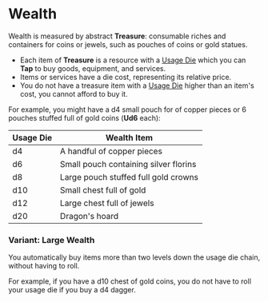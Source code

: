 # Wealth

Wealth is measured by abstract **Treasure**: consumable riches and containers for coins or jewels, such as pouches of coins or gold statues.

  * Each item of **Treasure** is a resource with a [Usage Die](pages/rules/usage.md) which you can **Tap** to buy goods, equipment, and services.
  * Items or services have a die cost, representing its relative price.
  * You do not have a treasure item with a [Usage Die](pages/rules/usage.md) higher than an item's cost, you cannot afford to buy it.

For example, you might have a d4 small pouch for of copper pieces or 6 pouches stuffed full of gold coins (**Ud6** each):

<table>
  <thead>
    <tr>
      <th class="numbers">Usage Die</th>
      <th>Wealth Item</th>
    </tr>
  </thead>
  <tbody>
    <tr>
      <td class="numbers">d4</td>
      <td>A handful of copper pieces</td>
    </tr>
    <tr>
      <td class="numbers">d6</td>
      <td>Small pouch containing silver florins</td>
    </tr>
    <tr>
      <td class="numbers">d8</td>
      <td>Large pouch stuffed full gold crowns</td>
    </tr>
    <tr>
      <td class="numbers">d10</td>
      <td>Small chest full of gold</td>
    </tr>
    <tr>
      <td class="numbers">d12</td>
      <td>Large chest full of jewels</td>
    </tr>
    <tr>
      <td class="numbers">d20</td>
      <td>Dragon's hoard</td>
    </tr>
  </tbody>
</table>

<aside>

### Variant: Large Wealth

You automatically buy items more than two levels down the usage die chain, without having to roll.

For example, if you have a d10 chest of gold coins, you do not have to roll your usage die if you buy a d4 dagger.

</aside>
